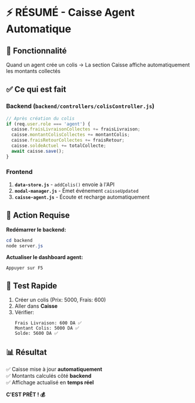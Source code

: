 # ⚡ RÉSUMÉ - Caisse Agent Automatique

## 🎯 Fonctionnalité
Quand un agent crée un colis → La section Caisse affiche automatiquement les montants collectés

## ✅ Ce qui est fait

### Backend (`backend/controllers/colisController.js`)
```javascript
// Après création du colis
if (req.user.role === 'agent') {
  caisse.fraisLivraisonCollectes += fraisLivraison;
  caisse.montantColisCollectes += montantColis;
  caisse.fraisRetourCollectes += fraisRetour;
  caisse.soldeActuel += totalCollecte;
  await caisse.save();
}
```

### Frontend
1. **`data-store.js`** - `addColis()` envoie à l'API
2. **`modal-manager.js`** - Émet événement `caisseUpdated`
3. **`caisse-agent.js`** - Écoute et recharge automatiquement

## 🚀 Action Requise

**Redémarrer le backend:**
```powershell
cd backend
node server.js
```

**Actualiser le dashboard agent:**
```
Appuyer sur F5
```

## 🧪 Test Rapide

1. Créer un colis (Prix: 5000, Frais: 600)
2. Aller dans **Caisse**
3. Vérifier:
   ```
   Frais Livraison: 600 DA ✅
   Montant Colis: 5000 DA ✅
   Solde: 5600 DA ✅
   ```

## 📊 Résultat
✅ Caisse mise à jour **automatiquement**  
✅ Montants calculés côté **backend**  
✅ Affichage actualisé en **temps réel**

**C'EST PRÊT ! 💰**
